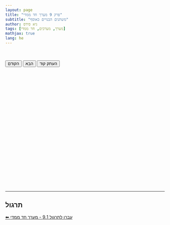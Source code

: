 ```yaml
---
layout: page
title: "פרק 9 מערך חד ממדי"
subtitle: "משתנים הבנויים כאוסף"
author: גיא סידס
tags: [מערך, מערכים, חד ממדי]
mathjax: true
lang: he
---
```


<style>
details, details > summary { display: none; }
#stage {
  position: relative;
  min-height: 25em;
  width: 100%;
}
#stage pre {
  position: absolute;
  top: 0; left: 0; right: 0; bottom: 0;
  opacity: 0;
  transition: opacity 3s;
  z-index: 1;
  direction: ltr;
  background: inherit;
  margin: 0;
}
#stage pre.show {
  opacity: 1;
  z-index: 2;
}
.button-container {
  margin-bottom: 2em;
}
#explanation {
  margin: 0 0 0.6em 0;
  min-height: 1.8em;
  font-weight: bold;
}
.copy-success {
  color: green;
  font-size: 0.9em;
  margin-right: 1em;
  display: inline-block;
  vertical-align: middle;
}
</style>






<details markdown="1"><summary>להוסיף מה הולכים לעשות כאן</summary>

```csharp
static void Main(string[] args)
{
    string   car  =   "BMW";

    Console.WriteLine(car);
}
```
</details>

<details markdown="1"><summary>להוסיף מה הולכים לעשות כאן</summary>

```csharp
static void Main(string[] args)
{
    string[] cars = { "BMW", "Ford", "Kia" };

    Console.WriteLine(cars); // ⟹  System.String[]
}
```



</details>

<details markdown="1"><summary>להוסיף מה הולכים לעשות כאן</summary>

```csharp
static void Main(string[] args)
{
    string[] cars = { "BMW", "Ford", "Kia" };

    Console.WriteLine(cars[0]);
}
```
</details>


<details markdown="1"><summary>להוסיף מה הולכים לעשות כאן</summary>

```csharp
static void Main(string[] args)
{
    string[] cars = { "BMW", "Ford", "Kia" };


        Console.WriteLine(cars[0]);
        Console.WriteLine(cars[1]);
        Console.WriteLine(cars[2]);
        Console.WriteLine(cars[3]); //index out of range exception
        // Program WILL CRUSH 
        Console.ReadLine();




}
```
</details>



<details markdown="1"><summary>להוסיף מה הולכים לעשות כאן</summary>

```csharp
static void Main(string[] args)
{
    string[] cars = { "BMW", "Ford", "Kia" };
    try
    {
        Console.WriteLine(cars[0]);
        Console.WriteLine(cars[1]);
        Console.WriteLine(cars[2]);
        Console.WriteLine(cars[3]); //index out of range exception
    
    }
    catch (Exception e)
    {
        Console.WriteLine($"we had aproblem: {e.Message}");
    }
}
```
</details>


<details markdown="1"><summary>להוסיף מה הולכים לעשות כאן</summary>

```csharp
static void Main(string[] args)
{
    string[] cars = { "BMW", "Ford", "Kia" };
    
    for (int i = 0; i < cars.Length; i++)
        Console.WriteLine(cars[i]);
}
```
</details>



<details markdown="1"><summary>להוסיף מה הולכים לעשות כאן</summary>

```csharp
static void Main(string[] args)
{
    string[] cars = { "BMW", "Ford", "Kia" }; //direct instanciation

    foreach (string car in cars)
        Console.WriteLine(car); // הרבה יותר פשוט
}
```
</details>



<details markdown="1"><summary>להוסיף מה הולכים לעשות כאן</summary>

```csharp
static void Main(string[] args)
{
    string[] cars = new string[5]; // איתחול לגודל 5
    
    for (int i = 0; i < cars.Length; i++)
    {
        cars[i] = "BMW" + i;
        Console.WriteLine(cars[i]);
    }
}
```
</details>



<details markdown="1"><summary>להוסיף מה הולכים לעשות כאן</summary>

```csharp
static void Main(string[] args)
{
    string[] cars = new string[5]; // מקצה מערך בגודל 5

    foreach (string car in cars) 
        car = "BMW"; // ===== !!! השמה - לא אפשרית  ======
        // ועדיין, נח ושימושי כשעובדים עם עצמים
}
```
</details>

<details markdown="1"><summary>להוסיף מה הולכים לעשות כאן</summary>

```csharp
static void Main(string[] args)
{
    int[] nums = { 3,2,1 };
    Add10(nums);
    PrintArr(nums); // prints 13  12  11
    PrintArr(["bus", "bug", "beer", "bear"]); //instanciation in a call with [ ] 
}
public static void Add10(int[] arr)
{
    for (int i = 0; i < arr.Length; i++)
        arr[i] += 10;
}
static void PrintArr<T>(T[] arr)
{
    foreach (var item in arr)
        Console.Write($" {item} ");
    Console.WriteLine();
}
```
</details>


<details markdown="1"><summary>להוסיף מה הולכים לעשות כאן</summary>

```csharp
static void Main(string[] args)
{
    string[] cars = new string[5];
    Console.Write(cars[0].Length); // Null Reference Exception
    cars[0] = cars[0] + "wow";

}
```
</details>


<details markdown="1"><summary>להוסיף מה הולכים לעשות כאן</summary>

```csharp
static void Main(string[] args)
{
    char[] chars = ['h', 'e', 'l', 'l', 'o'];
    PrintArr(chars); //        h  e  l  l  o
    WillItChange_יתשנה_או_לא(chars);
    PrintArr(chars); // Stays  h  e  l  l  o
}

static void WillItChange_יתשנה_או_לא(char[] arr)
{
    arr = ['h', 'e', 'l', 'l', '_', 'N', 'o'];
}

```
</details>


 <!-- this is the actual page that is displayed -->
<!-- =============================================== -->
<div id="explanation"></div>
<div class="button-container">
  <button id="prevBtn">הקודם</button>
  <button id="nextBtn">הבא</button>
  <button id="copyBtn">העתק קוד</button>
  <span id="copyStatus" class="copy-success" style="display:none;">הועתק!</span>
</div>
<div id="stage"></div>





<script defer>
document.addEventListener('DOMContentLoaded', () => {
  // Extract summaries and codes:
  const blocks = [...document.querySelectorAll('details')].map(d => {
      return {
        summary: d.querySelector('summary').textContent,
        codeEl: d.querySelector('pre').cloneNode(true)
      };
  });
  const stage = document.getElementById('stage');
  const explanation = document.getElementById('explanation');
  const copyBtn = document.getElementById('copyBtn');
  const copyStatus = document.getElementById('copyStatus');
  let idx = 0;

  // Initial display
  let current = stage.appendChild(blocks[0].codeEl.cloneNode(true));
  current.classList.add('show');
  explanation.textContent = blocks[0].summary;

  function crossfade(toIdx) {
    if (toIdx === idx) return;
    const next = stage.appendChild(blocks[toIdx].codeEl.cloneNode(true));
    next.classList.add('show');
    next.style.opacity = 0;
    next.getBoundingClientRect(); // force reflow
    next.style.opacity = 1;
    current.style.opacity = 0;
    setTimeout(() => {
      current.remove();
      current = next;
      idx = toIdx;
      explanation.textContent = blocks[toIdx].summary;
    }, 800);
  }

  // Button handlers
  document.getElementById('nextBtn').onclick = () =>
    crossfade((idx + 1) % blocks.length);
  document.getElementById('prevBtn').onclick = () =>
    crossfade((idx + blocks.length - 1) % blocks.length);

  // Mouse click on stage (not buttons)
  stage.addEventListener('mousedown', e => {
    if (e.button === 0) { // Left
      crossfade((idx + 1) % blocks.length);
      e.preventDefault();
    }
    if (e.button === 2) { // Right
      crossfade((idx + blocks.length - 1) % blocks.length);
      e.preventDefault();
    }
  });
  stage.addEventListener('contextmenu', e => e.preventDefault());

  // Copy button handler
  copyBtn.onclick = () => {
    // Find and copy code from currently displayed <pre>
    const code = current.textContent;
    // Use Clipboard API if available
    navigator.clipboard.writeText(code).then(() => {
      copyStatus.style.display = 'inline-block';
      setTimeout(() => { copyStatus.style.display = 'none'; }, 1200);
    });
  };
});
</script>



---

## תרגול

[⬅ עברו לתרגול 9.1 - מערך חד ממדי](/cs2/Chapter9Ex9.1)